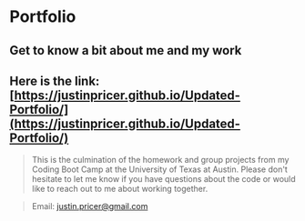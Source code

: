# Portfolio

## Get to know a bit about me and my work

## Here is the link: [https://justinpricer.github.io/Updated-Portfolio/](https://justinpricer.github.io/Updated-Portfolio/)

> This is the culmination of the homework and group projects from my Coding Boot Camp at the University of Texas at Austin. Please don't hesitate to let me know if you have questions about the code or would like to reach out to me about working together.

> Email: justin.pricer@gmail.com
